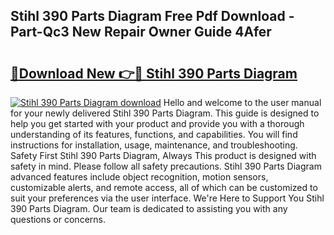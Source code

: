 ## Stihl 390 Parts Diagram Free Pdf Download - Part-Qc3 New Repair Owner Guide 4Afer

# <h2><a href="http://dfhstm.blite.top/?on=Stihl+390+Parts+Diagram">🔗Download New 👉🔴 Stihl 390 Parts Diagram</a></h2>

[![Stihl 390 Parts Diagram download](https://i.imgur.com/lujVjoI.png)](http://dfhstm.blite.top/?on=Stihl+390+Parts+Diagram)
Hello and welcome to the user manual for your newly delivered Stihl 390 Parts Diagram. This guide is designed to help you get started with your product and provide you with a thorough understanding of its features, functions, and capabilities. You will find instructions for installation, usage, maintenance, and troubleshooting. Safety First Stihl 390 Parts Diagram, Always This product is designed with safety in mind. Please follow all safety precautions. Stihl 390 Parts Diagram advanced features include object recognition, motion sensors, customizable alerts, and remote access, all of which can be customized to suit your preferences via the user interface. We're Here to Support You Stihl 390 Parts Diagram. Our team is dedicated to assisting you with any questions or concerns.
